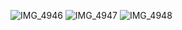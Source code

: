 ![IMG_4946](https://github.com/yadavanuj1996/algorithms-data-structures/assets/22169012/f248c159-cb93-4a24-9cae-d2c4b25e2aa2)
![IMG_4947](https://github.com/yadavanuj1996/algorithms-data-structures/assets/22169012/d01bd143-8aba-4bfb-8950-357f20422c03)
![IMG_4948](https://github.com/yadavanuj1996/algorithms-data-structures/assets/22169012/ddc7143c-2883-43bf-ac46-9280209aa358)
